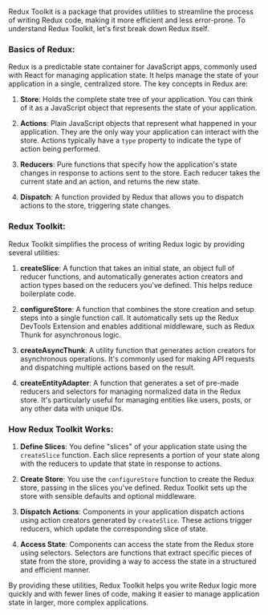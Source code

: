 Redux Toolkit is a package that provides utilities to streamline the process of writing Redux code, making it more efficient and less error-prone. To understand Redux Toolkit, let's first break down Redux itself.

### Basics of Redux:

Redux is a predictable state container for JavaScript apps, commonly used with React for managing application state. It helps manage the state of your application in a single, centralized store. The key concepts in Redux are:

1. **Store**: Holds the complete state tree of your application. You can think of it as a JavaScript object that represents the state of your application.

2. **Actions**: Plain JavaScript objects that represent what happened in your application. They are the only way your application can interact with the store. Actions typically have a `type` property to indicate the type of action being performed.

3. **Reducers**: Pure functions that specify how the application's state changes in response to actions sent to the store. Each reducer takes the current state and an action, and returns the new state.

4. **Dispatch**: A function provided by Redux that allows you to dispatch actions to the store, triggering state changes.

### Redux Toolkit:

Redux Toolkit simplifies the process of writing Redux logic by providing several utilities:

1. **createSlice**: A function that takes an initial state, an object full of reducer functions, and automatically generates action creators and action types based on the reducers you've defined. This helps reduce boilerplate code.

2. **configureStore**: A function that combines the store creation and setup steps into a single function call. It automatically sets up the Redux DevTools Extension and enables additional middleware, such as Redux Thunk for asynchronous logic.

3. **createAsyncThunk**: A utility function that generates action creators for asynchronous operations. It's commonly used for making API requests and dispatching multiple actions based on the result.

4. **createEntityAdapter**: A function that generates a set of pre-made reducers and selectors for managing normalized data in the Redux store. It's particularly useful for managing entities like users, posts, or any other data with unique IDs.

### How Redux Toolkit Works:

1. **Define Slices**: You define "slices" of your application state using the `createSlice` function. Each slice represents a portion of your state along with the reducers to update that state in response to actions.

2. **Create Store**: You use the `configureStore` function to create the Redux store, passing in the slices you've defined. Redux Toolkit sets up the store with sensible defaults and optional middleware.

3. **Dispatch Actions**: Components in your application dispatch actions using action creators generated by `createSlice`. These actions trigger reducers, which update the corresponding slice of state.

4. **Access State**: Components can access the state from the Redux store using selectors. Selectors are functions that extract specific pieces of state from the store, providing a way to access the state in a structured and efficient manner.

By providing these utilities, Redux Toolkit helps you write Redux logic more quickly and with fewer lines of code, making it easier to manage application state in larger, more complex applications.
